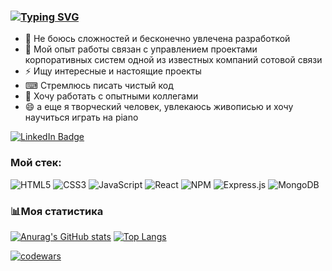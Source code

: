 ### [![Typing SVG](https://readme-typing-svg.herokuapp.com?color=%2336BCF7&lines=Привет+всем!+👋+Меня+зовут+Оля)](https://git.io/typing-svg)

* :heartbeat: Не боюсь сложностей и бесконечно увлечена разработкой
* 🔭 Мой опыт работы связан с управлением проектами корпоративных систем одной из известных компаний сотовой связи
* :zap: Ищу интересные и настоящие проекты
* ⌨ Стремлюсь писать чистый код
* 👥 Хочу работать с опытными коллегами
* 😄 а еще я творческий человек, увлекаюсь живописью и хочу научиться играть на piano

[![LinkedIn Badge](https://img.shields.io/badge/LinkedIn-Profile-informational?style=flat&logo=linkedin&logoColor=white&color=0D76A8)](https://www.linkedin.com/in/olga-maykova/)
### Мой стек:
![HTML5](https://img.shields.io/badge/html5-%23E34F26.svg?style=for-the-badge&logo=html5&logoColor=white) ![CSS3](https://img.shields.io/badge/css3-%231572B6.svg?style=for-the-badge&logo=css3&logoColor=white) ![JavaScript](https://img.shields.io/badge/javascript-%23323330.svg?style=for-the-badge&logo=javascript&logoColor=%23F7DF1E)
![React](https://img.shields.io/badge/React-20232A?style=for-the-badge&logo=react&logoColor=61DAFB) ![NPM](https://img.shields.io/badge/NPM-%23000000.svg?style=for-the-badge&logo=npm&logoColor=white) ![Express.js](https://img.shields.io/badge/express.js-%23404d59.svg?style=for-the-badge&logo=express&logoColor=%2361DAFB) ![MongoDB](https://img.shields.io/badge/MongoDB-%234ea94b.svg?style=for-the-badge&logo=mongodb&logoColor=white)

### :bar_chart:Моя статистика
[![Anurag's GitHub stats](https://github-readme-stats.vercel.app/api?username=omaykova)](https://github.com/omaykova/github-readme-stats)
[![Top Langs](https://github-readme-stats.vercel.app/api/top-langs/?username=omaykova&layout=compact)](https://github.com/omaykova/github-readme-stats)


[![codewars](https://www.codewars.com/users/Dolka/badges/micro)](https://www.codewars.com/users/Dolka) 


<!--
**OMaykova/OMaykova** is a ✨ _special_ ✨ repository because its `README.md` (this file) appears on your GitHub profile.

Here are some ideas to get you started:

- 🔭 I’m currently working on ...
- 🌱 I’m currently learning ...
- 👯 I’m looking to collaborate on ...
- 🤔 I’m looking for help with ...
- 💬 Ask me about ...
- 📫 How to reach me: ...
- 😄 Pronouns: ...
- ⚡ Fun fact: ...
-->
